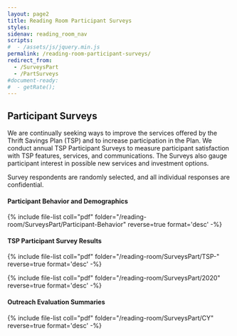 ```yaml
---
layout: page2
title: Reading Room Participant Surveys
styles:
sidenav: reading_room_nav
scripts:
#  - /assets/js/jquery.min.js
permalink: /reading-room-participant-surveys/
redirect_from:
  - /SurveysPart
  - /PartSurveys
#document-ready:
#  - getRate();
---
```


## Participant Surveys

We are continually seeking ways to improve the services offered by the Thrift Savings Plan (TSP) and to increase participation in the Plan. We conduct annual TSP Participant Surveys to measure participant satisfaction with TSP features, services, and communications. The Surveys also gauge participant interest in possible new services and investment options.

Survey respondents are randomly selected, and all individual responses are confidential.

#### Participant Behavior and Demographics

{% include file-list coll="pdf" folder="/reading-room/SurveysPart/Participant-Behavior" reverse=true format='desc' -%}

#### TSP Participant Survey Results

{% include file-list coll="pdf" folder="/reading-room/SurveysPart/TSP-" reverse=true format='desc' -%}

{% include file-list coll="pdf" folder="/reading-room/SurveysPart/2020" reverse=true format='desc' -%}

#### Outreach Evaluation Summaries

{% include file-list coll="pdf" folder="/reading-room/SurveysPart/CY" reverse=true format='desc' -%}

<!-- CONTENT END -->
